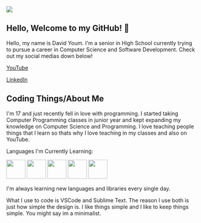 <img src="https://i.imgur.com/A2b2Gf7.png"/>


## Hello, Welcome to my GitHub! 👋

Hello, my name is David Youm. I'm a senior in High School currently trying to pursue a career in Computer Science and Software Development. Check out my social medias down below!

[YouTube](https://www.youtube.com/channel/UClvI4-BIm0Ka909lJ4npaUA)

[LinkedIn](https://www.linkedin.com/in/davidyoum/)

## Coding Things/About Me

I'm 17 and just recently fell in love with programming. I started taking Computer Programming classes in junior year and kept expanding my knowledge on Computer Science and Programming. I love teaching people things that I learn so thats why I love teaching in my classes and also on YouTube.

Languages I'm Currently Learning:

<img src="https://cdn.jsdelivr.net/gh/devicons/devicon/icons/java/java-original-wordmark.svg" width = 50/> <img src="https://cdn.jsdelivr.net/gh/devicons/devicon/icons/cplusplus/cplusplus-original.svg" width = 50/>
<img src="https://cdn.jsdelivr.net/gh/devicons/devicon/icons/python/python-original.svg" width = 50/>
<img src="https://cdn.jsdelivr.net/gh/devicons/devicon/icons/ocaml/ocaml-original.svg" width = 50/>
<img src="https://cdn.jsdelivr.net/gh/devicons/devicon/icons/html5/html5-original.svg" width = 50/>

I'm always learning new languages and libraries every single day.

What I use to code is VSCode and Sublime Text. The reason I use both is just how simple the design is. I like things simple and I like to keep things simple. You might say im a minimalist.
